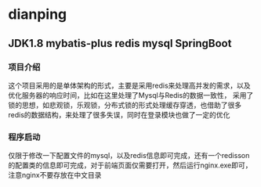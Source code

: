# dianping
## JDK1.8 mybatis-plus redis mysql SpringBoot

### 项目介绍
这个项目采用的是单体架构的形式，主要是采用redis来处理高并发的需求，以及优化服务器的响应时间，比如在这里处理了Mysql与Redis的数据一致性，
采用了锁的思想，如悲观锁，乐观锁，分布式锁的形式处理缓存穿透，也借助了很多redis的数据结构，来处理了很多失误，同时在登录模块也做了一定的优化

### 程序启动
仅限于修改一下配置文件的mysql，以及redis信息即可完成，还有一个redisson的配置类的信息即可完成，对于前端页面仅需要打开，然后运行nginx.exe即可，
注意nginx不要存放在中文目录

